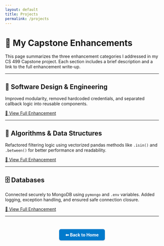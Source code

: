 ```yaml
---
layout: default
title: Projects
permalink: /projects
---
```


# 🧪 My Capstone Enhancements

This page summarizes the three enhancement categories I addressed in my CS 499 Capstone project. Each section includes a brief description and a link to the full enhancement write-up.

---

## 🧩 Software Design & Engineering

Improved modularity, removed hardcoded credentials, and separated callback logic into reusable components.

[🔗 View Full Enhancement](artifact-software.md)

---

## 🧮 Algorithms & Data Structures

Refactored filtering logic using vectorized pandas methods like `.isin()` and `.between()` for better performance and readability.

[🔗 View Full Enhancement](artifact-algorithms.md)

---

## 🗄️ Databases

Connected securely to MongoDB using `pymongo` and `.env` variables. Added logging, exception handling, and ensured safe connection closure.

[🔗 View Full Enhancement](artifact-databases.md)

---

<div style="text-align: center; margin-top: 3em;">
  <a href="/" style="
    display: inline-block;
    padding: 10px 20px;
    background-color: #007acc;
    color: white;
    border-radius: 6px;
    text-decoration: none;
    font-weight: bold;
    box-shadow: 0 2px 4px rgba(0,0,0,0.1);
  ">⬅ Back to Home</a>
</div>

